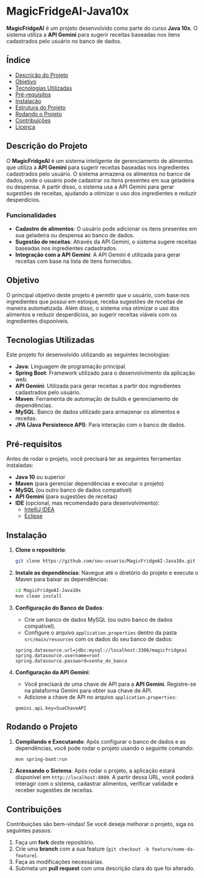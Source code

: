 # MagicFridgeAI-Java10x

**MagicFridgeAI** é um projeto desenvolvido como parte do curso **Java 10x**. O sistema utiliza a **API Gemini** para sugerir receitas baseadas nos itens cadastrados pelo usuário no banco de dados. 

## Índice

- [Descrição do Projeto](#descrição-do-projeto)
- [Objetivo](#objetivo)
- [Tecnologias Utilizadas](#tecnologias-utilizadas)
- [Pré-requisitos](#pré-requisitos)
- [Instalação](#instalação)
- [Estrutura do Projeto](#estrutura-do-projeto)
- [Rodando o Projeto](#rodando-o-projeto)
- [Contribuições](#contribuições)
- [Licença](#licença)

## Descrição do Projeto

O **MagicFridgeAI** é um sistema inteligente de gerenciamento de alimentos que utiliza a **API Gemini** para sugerir receitas baseadas nos ingredientes cadastrados pelo usuário. O sistema armazena os alimentos no banco de dados, onde o usuário pode cadastrar os itens presentes em sua geladeira ou despensa. A partir disso, o sistema usa a API Gemini para gerar sugestões de receitas, ajudando a otimizar o uso dos ingredientes e reduzir desperdícios.

### Funcionalidades

- **Cadastro de alimentos**: O usuário pode adicionar os itens presentes em sua geladeira ou despensa ao banco de dados.
- **Sugestão de receitas**: Através da API Gemini, o sistema sugere receitas baseadas nos ingredientes cadastrados.
- **Integração com a API Gemini**: A API Gemini é utilizada para gerar receitas com base na lista de itens fornecidos.

## Objetivo

O principal objetivo deste projeto é permitir que o usuário, com base nos ingredientes que possui em estoque, receba sugestões de receitas de maneira automatizada. Além disso, o sistema visa otimizar o uso dos alimentos e reduzir desperdícios, ao sugerir receitas viáveis com os ingredientes disponíveis.

## Tecnologias Utilizadas

Este projeto foi desenvolvido utilizando as seguintes tecnologias:

- **Java**: Linguagem de programação principal.
- **Spring Boot**: Framework utilizado para o desenvolvimento da aplicação web.
- **API Gemini**: Utilizada para gerar receitas a partir dos ingredientes cadastrados pelo usuário.
- **Maven**: Ferramenta de automação de builds e gerenciamento de dependências.
- **MySQL**: Banco de dados utilizado para armazenar os alimentos e receitas.
- **JPA (Java Persistence API)**: Para interação com o banco de dados.


## Pré-requisitos

Antes de rodar o projeto, você precisará ter as seguintes ferramentas instaladas:

- **Java 10** ou superior
- **Maven** (para gerenciar dependências e executar o projeto)
- **MySQL** (ou outro banco de dados compatível)
- **API Gemini** (para sugestões de receitas)
- **IDE** (opcional, mas recomendado para desenvolvimento):
  - [IntelliJ IDEA](https://www.jetbrains.com/idea/) 
  - [Eclipse](https://www.eclipse.org/)

## Instalação

1. **Clone o repositório**:
    ```bash
    git clone https://github.com/seu-usuario/MagicFridgeAI-Java10x.git
    ```

2. **Instale as dependências**:
    Navegue até o diretório do projeto e execute o Maven para baixar as dependências:
    ```bash
    cd MagicFridgeAI-Java10x
    mvn clean install
    ```

3. **Configuração do Banco de Dados**:
    - Crie um banco de dados MySQL (ou outro banco de dados compatível).
    - Configure o arquivo `application.properties` dentro da pasta `src/main/resources` com os dados do seu banco de dados:
    
    ```properties
    spring.datasource.url=jdbc:mysql://localhost:3306/magicfridgeai
    spring.datasource.username=root
    spring.datasource.password=senha_do_banco
    ```

4. **Configuração da API Gemini**:
    - Você precisará de uma chave de API para a **API Gemini**. Registre-se na plataforma Gemini para obter sua chave de API.
    - Adicione a chave de API no arquivo `application.properties`:
    
    ```properties
    gemini.api.key=SuaChaveAPI
    ```



## Rodando o Projeto

1. **Compilando e Executando**:
    Após configurar o banco de dados e as dependências, você pode rodar o projeto usando o seguinte comando:
    ```bash
    mvn spring-boot:run
    ```

2. **Acessando o Sistema**:
    Após rodar o projeto, a aplicação estará disponível em `http://localhost:8080`. A partir dessa URL, você poderá interagir com o sistema, cadastrar alimentos, verificar validade e receber sugestões de receitas.

## Contribuições

Contribuições são bem-vindas! Se você deseja melhorar o projeto, siga os seguintes passos:

1. Faça um **fork** deste repositório.
2. Crie uma **branch** com a sua feature (`git checkout -b feature/nome-da-feature`).
3. Faça as modificações necessárias.
4. Submeta um **pull request** com uma descrição clara do que foi alterado.




